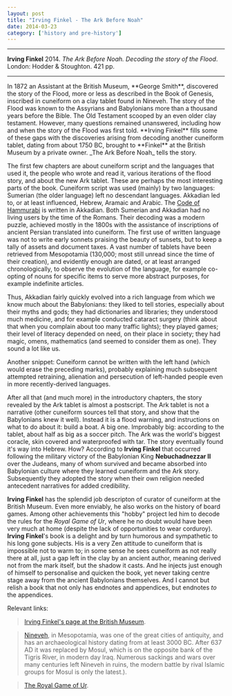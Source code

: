 ```yaml
---
layout: post
title: "Irving Finkel - The Ark Before Noah"
date: 2014-03-23
category: ['history and pre-history']
---
```


***
<b>Irving Finkel</b> 2014. _The Ark Before Noah. Decoding the story of the Flood_.  London: Hodder & Stoughton. 421 pp.

***

<img align="right" src="https://www.google.com.au/url?sa=i&rct=j&q=&esrc=s&source=imgres&cd=&cad=rja&uact=8&ved=0ahUKEwiM7YWypIHVAhXFk5QKHcb9BToQjRwIBw&url=https%3A%2F%2Fbooks.google.com%2Fbooks%2Fabout%2FThe_Ark_Before_Noah.html%3Fid%3DD1s5mgEACAAJ%26source%3Dkp_cover&psig=AFQjCNESiYpRQSH12SMgLVv7Y9YBYrYUiA&ust=1499864388145893" alt=""> 
In 1872 an Assistant at the British Museum, **George Smith**, discovered the story of the Flood, more or less as described in the Book of Genesis, inscribed in cuneiform on a clay tablet found in Nineveh.  The story of the Flood was known to the Assyrians and Babylonians more than a thousand years before the Bible.  The Old Testament scooped by an even older clay testament.  However, many questions remained unanswered, including how and when the story of the Flood was first told.  **Irving Finkel** fills some of these gaps with the discoveries arising from decoding another cuneiform tablet, dating from about 1750 BC, brought to **Finkel** at the British Museum by a private owner.  _The Ark Before Noah_ tells the story.

The first few chapters are about cuneiform script and the languages that used it, the people who wrote and read it, various iterations of the flood story, and about the new Ark tablet.  These are perhaps the most interesting parts of the book.  Cuneiform script was used (mainly) by two languages: Sumerian (the older language) left no descendant languages.   Akkadian led to, or at least influenced, Hebrew, Aramaic and Arabic.  The <A href="https://en.wikipedia.org/wiki/Code_of_Hammurabi">Code of Hammurabi</A> is written in Akkadian.  Both Sumerian and Akkadian had no living users by the time of the Romans.  Their decoding was a modern puzzle, achieved mostly in the 1800s with the assistance of inscriptions of ancient Persian translated into cuneiform.  The first use of written language was not to write early sonnets praising the beauty of sunsets, but to keep a tally of assets and document taxes. A vast number of tablets have been retrieved from Mesopotamia (130,000; most still unread since the time of their creation), and evidently enough are dated, or at least arranged chronologically, to observe the evolution of the language, for example co-opting of nouns for specific items to serve more abstract purposes, for example indefinite articles.  

Thus, Akkadian fairly quickly evolved into a rich language from which we know much about the Babylonians:  they liked to tell stories, especially about their myths and gods; they had dictionaries and libraries; they understood much medicine, and for example conducted cataract surgery (think about that when you complain about too many traffic lights); they played games; their level of literacy depended on need, on their place in society; they had magic, omens, mathematics (and seemed to consider them as one).  They sound a lot like us. 

Another snippet: Cuneiform cannot be written with the left hand (which would erase the preceding marks), probably explaining much subsequent attempted retraining, alienation and persecution of left-handed people even in more recently-derived languages. 

After all that (and much more) in the introductory chapters, the story revealed by the Ark tablet is almost a postscript.  The Ark tablet is not a narrative (other cuneiform sources tell that story, and show that the Babylonians knew it well).  Instead it is a flood warning, and instructions on what to do about it: build a boat.  A big one.  Improbably big: according to the tablet, about half as big as a soccer pitch.  The Ark was the world's biggest coracle, skin covered and waterproofed with tar.  The story eventually found it's way into Hebrew.  How?  According to **Irving Finkel** that occurred following the military victory of the Babylonian King **Nebuchadnezzar II** over the Judeans, many of whom survived and became absorbed into Babylonian culture where they learned cuneiform and the Ark story.  Subsequently they adopted the story when their own religion needed antecedent narratives for added credibility. 

**Irving Finkel** has the splendid job descripton of curator of cuneiform at the British Museum.  Even more enviably, he also works on the history of board games.  Among other achievements this "hobby" project led him to decode the rules for the _Royal Game of Ur_, where he no doubt would have been very much at home (despite the lack of opportunities to wear corduroy).  **Irving Finkel**'s book is a delight and by turn humorous and sympathetic to his long gone subjects.  His is a very Zen attitude to cuneiform that is impossible not to warm to; in some sense he sees cuneiform as not really there at all, just a gap left in the clay by an ancient author, meaning derived not from the mark itself, but the shadow it casts.  And he injects just enough of himself to personalise and quicken the book, yet never taking centre stage away from the ancient Babylonians themselves.  And I cannot but relish a book that not only has endnotes and appendices, but endnotes _to_ the appendices. 

Relevant links:

> <A href="http://www.britishmuseum.org/about_us/departments/staff/middle_east/irving_finkel.aspx">Irving Finkel's page at the British Museum</A>.

><A href="https://en.wikipedia.org/wiki/Nineveh">Nineveh</A>, in Mesopotamia, was one of the great cities of antiquity, and has an archaeological history dating from at least 3000 BC.  After 637 AD it was replaced by Mosul, which is on the opposite bank of the Tigris River, in modern day Iraq.  Numerous sackings and wars over many centuries left Nineveh in ruins, the modern battle by rival Islamic groups for Mosul is only the latest.).

><A href="https://en.wikipedia.org/wiki/Royal_Game_of_Ur">The Royal Game of Ur</A>. 




